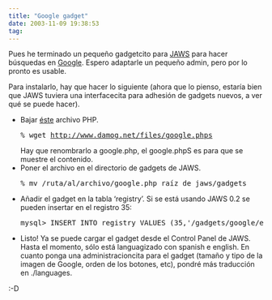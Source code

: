 ```yaml
---
title: "Google gadget"
date: 2003-11-09 19:38:53
tag: 
---
```

<p>Pues he terminado un pequeño gadgetcito para <a href="http://web.archive.org/web/20031125134728/http://jaws-project.sf.net/">JAWS</a> para hacer búsquedas en <a href="http://web.archive.org/web/20031125134728/http://www.google.com/">Google</a>. Espero adaptarle un pequeño admin, pero por lo pronto es usable.

Para instalarlo, hay que hacer lo siguiente (ahora que lo pienso, estaría bien que JAWS tuviera una interfacecita para adhesión de gadgets nuevos, a ver qué se puede hacer).
</p>
<ul>
<li>Bajar <a href="http://web.archive.org/web/20031125134728/http://damog.net/files/google.phps">éste</a> archivo PHP.
<pre>% wget <a href="http://www.damog.net/files/google.phps">http://www.damog.net/files/google.phps</a></pre>
Hay que renombrarlo a google.php, el google.phpS es para que se muestre el contenido.</li>
<li>Poner el archivo en el directorio de gadgets de JAWS.
<pre>% mv /ruta/al/archivo/google.php raíz_de_jaws/gadgets</pre>
</li>
<li>Añadir el gadget en la tabla &#8216;registry&#8217;. Si se está usando JAWS 0.2 se pueden insertar en el registro 35:
<pre>mysql&gt; INSERT INTO registry VALUES (35,'/gadgets/google/enabled','true');</pre>
</li>
<li>Listo! Ya se puede cargar el gadget desde el Control Panel de JAWS. Hasta el momento, sólo está languagizado con spanish e english. En cuanto ponga una administracioncita para el gadget (tamaño y tipo de la imagen de Google, orden de los botones, etc), pondré más traducción en ./languages.</li>
</ul>
<p>
:-D </p>
